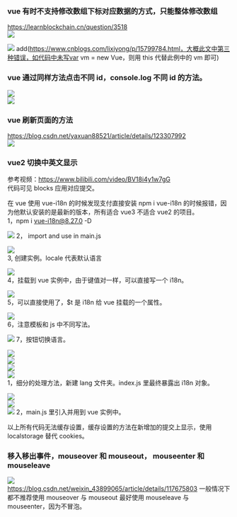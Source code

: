 ### vue 有时不支持修改数组下标对应数据的方式，只能整体修改数组

https://learnblockchain.cn/question/3518  
![](./img/2022-05-02-23-00-59.png)

![](./img/2022-05-07-17-33-12.png)
add(https://www.cnblogs.com/lixiyong/p/15799784.html，大概此文中第三种错误，如代码中未写var vm = new Vue，则用 this 代替此例中的 vm 即可)

### vue 通过同样方法点击不同 id，console.log 不同 id 的方法。

![](./img/2022-05-04-14-33-03.png)  
![](./img/2022-05-04-14-33-24.png)

### vue 刷新页面的方法

https://blog.csdn.net/yaxuan88521/article/details/123307992  
![](./img/2022-05-10-18-30-10.png)

### vue2 切换中英文显示

参考视频：https://www.bilibili.com/video/BV18i4y1w7gG  
代码可见 blocks 应用对应提交。

在 vue 使用 vue-i18n 的时候发现支付直接安装 npm i vue-i18n 的时候报错，因为他默认安装的是最新的版本，所有适合 vue3 不适合 vue2 的项目。  
1，npm i vue-i18n@8.27.0 -D

![](./img/2022-05-11-13-35-06.png)
2， import and use in main.js

![](./img/2022-05-11-13-36-48.png)  
3, 创建实例。locale 代表默认语言

![](./img/2022-05-11-13-38-44.png)  
4，挂载到 vue 实例中，由于键值对一样，可以直接写一个 i18n。

![](./img/2022-05-11-13-40-24.png)  
5，可以直接使用了，$t 是 i18n 给 vue 挂载的一个属性。

![](./img/2022-05-11-13-41-37.png)  
6，注意模板和 js 中不同写法。

![](./img/2022-05-11-13-45-04.png)
7，按钮切换语言。

![](./img/2022-05-11-13-46-36.png)  
![](./img/2022-05-11-13-47-04.png)  
![](./img/2022-05-11-13-47-17.png)  
![](./img/2022-05-11-13-57-47.png)  
1，细分的处理方法，新建 lang 文件夹。index.js 里最终暴露出 i18n 对象。

![](./img/2022-05-11-13-50-09.png)  
![](./img/2022-05-11-13-50-24.png)  
![](./img/2022-05-11-13-52-12.png)
2，main.js 里引入并用到 vue 实例中。

以上所有代码无法缓存设置，缓存设置的方法在新增加的提交上显示，使用 localstorage 替代 cookies。

### 移入移出事件，mouseover 和 mouseout， mouseenter 和 mouseleave
![](./img/2022-05-15-09-41-27.png)      
https://blog.csdn.net/weixin_43899065/article/details/117675803
一般情况下都不推荐使用 mouseover 与 mouseout 最好使用 mouseleave 与 mouseenter，因为不冒泡。
